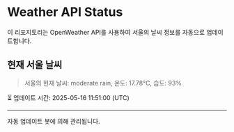 
# Weather API Status

이 리포지토리는 OpenWeather API를 사용하여 서울의 날씨 정보를 자동으로 업데이트합니다.

## 현재 서울 날씨
> 서울의 현재 날씨: moderate rain, 온도: 17.78°C, 습도: 93%

⏳ 업데이트 시간: 2025-05-16 11:51:00 (UTC)

---
자동 업데이트 봇에 의해 관리됩니다.
